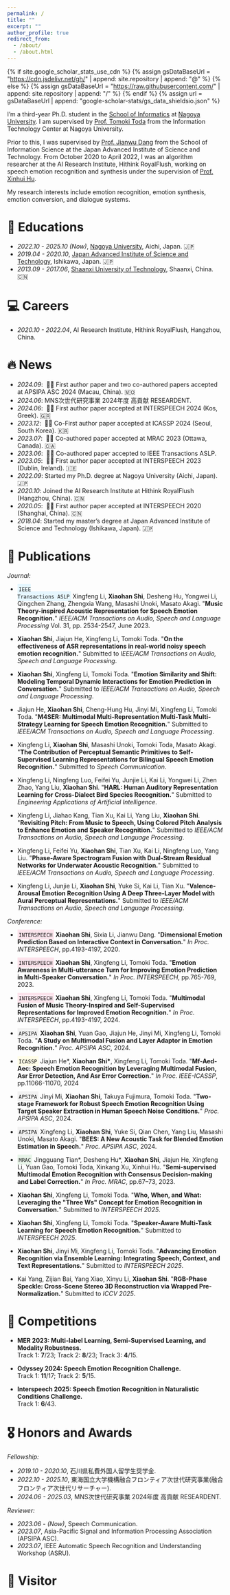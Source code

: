 ```yaml
---
permalink: /
title: ""
excerpt: ""
author_profile: true
redirect_from: 
  - /about/
  - /about.html
---
```


{% if site.google_scholar_stats_use_cdn %}
{% assign gsDataBaseUrl = "https://cdn.jsdelivr.net/gh/" | append: site.repository | append: "@" %}
{% else %}
{% assign gsDataBaseUrl = "https://raw.githubusercontent.com/" | append: site.repository | append: "/" %}
{% endif %}
{% assign url = gsDataBaseUrl | append: "google-scholar-stats/gs_data_shieldsio.json" %}

<span class='anchor' id='about-me'></span>

I’m a third-year Ph.D. student in the [School of Informatics](https://www.i.nagoya-u.ac.jp/) at [Nagoya University](https://www.nagoya-u.ac.jp/). I am supervised by [Prof. Tomoki Toda](https://sites.google.com/site/tomokitoda/home) from the Information Technology Center at Nagoya University. 

Prior to this, I was supervised by [Prof. Jianwu Dang](https://scholar.google.com/citations?user=Wk5ApskAAAAJ&hl=zh-CN&oi=ao) from the School of Information Science at the Japan Advanced Institute of Science and Technology. From October 2020 to April 2022, I was an algorithm researcher at the AI Research Institute, Hithink RoyalFlush, working on speech emotion recognition and synthesis under the supervision of [Prof. Xinhui Hu](https://scholar.google.com/citations?user=WhCsrgoAAAAJ&hl=zh-CN&oi=ao).

My research interests include emotion recognition, emotion synthesis, emotion conversion, and dialogue systems. 
<!-- I have published more than 10 papers at the top international AI conferences with total <a href='https://scholar.google.com/citations?user=DhtAFkwAAAAJ'>google scholar citations <strong><span id='total_cit'>260000+</span></strong></a> (You can also use google scholar badge <a href='https://scholar.google.com/citations?user=DhtAFkwAAAAJ'><img src="https://img.shields.io/endpoint?url={{ url | url_encode }}&logo=Google%20Scholar&labelColor=f6f6f6&color=9cf&style=flat&label=citations"></a>). -->

# 📖 Educations
- *2022.10 - 2025.10 (Now)*, [Nagoya University](https://www.nagoya-u.ac.jp/), Aichi, Japan. 🇯🇵
- *2019.04 - 2020.10*,  [Japan Advanced Institute of Science and Technology](https://www.jaist.ac.jp/index.html), Ishikawa, Japan. 🇯🇵
- *2013.09 - 2017.06*, [Shaanxi University of Technology](https://www.snut.edu.cn/), Shaanxi, China. 🇨🇳

# 💻 Careers
- *2020.10 - 2022.04*, AI Research Institute, Hithink RoyalFlush, Hangzhou, China. 

# 🔥 News
- *2024.09*: &nbsp;🎉🎉 First author paper and two co-authored papers accepted at APSIPA ASC 2024 (Macau, China). 🇲🇴
- *2024.06*: MNS次世代研究事業 2024年度 高貢献 RESEARDENT.
- *2024.06*: &nbsp;🎉🎉 First author paper accepted at INTERSPEECH 2024 (Kos, Greek). 🇬🇷
- *2023.12*: &nbsp;🎉🎉 Co-First author paper accepted at ICASSP 2024 (Seoul, South Korea). 🇰🇷
- *2023.07*: &nbsp;🎉🎉 Co-authored paper accepted at MRAC 2023 (Ottawa, Canada). 🇨🇦
- *2023.06*: &nbsp;🎉🎉 Co-authored paper accepted to IEEE Transactions ASLP.
- *2023.05*: &nbsp;🎉🎉 First author paper accepted at INTERSPEECH 2023 (Dublin, Ireland). 🇮🇪
- *2022.09*: Started my Ph.D. degree at Nagoya University (Aichi, Japan). 🇯🇵
- *2020.10*: Joined the AI Research Institute at Hithink RoyalFlush (Hangzhou, China). 🇨🇳
- *2020.05*: &nbsp;🎉🎉 First author paper accepted at INTERSPEECH 2020 (Shanghai, China). 🇨🇳
- *2018.04*: Started my master’s degree at Japan Advanced Institute of Science and Technology (Ishikawa, Japan). 🇯🇵

# 📝 Publications 
*Journal:*
- <span style="display: inline; background-color: #e6f7ff; padding: 3px;"><code>IEEE Transactions ASLP</code></span> Xingfeng Li, **Xiaohan Shi**, Desheng Hu, Yongwei Li, Qingchen Zhang, Zhengxia Wang, Masashi Unoki, Masato Akagi. "**Music Theory-inspired Acoustic Representation for Speech Emotion Recognition.**" *IEEE/ACM Transactions on Audio, Speech and Language Processing* Vol. 31, pp. 2534-2547, June 2023.

- **Xiaohan Shi**, Jiajun He, Xingfeng Li, Tomoki Toda. "**On the effectiveness of ASR representations in real-world noisy speech emotion recognition.**" Submitted to *IEEE/ACM Transactions on Audio, Speech and Language Processing*.

- **Xiaohan Shi**, Xingfeng Li, Tomoki Toda. "**Emotion Similarity and Shift: Modeling Temporal Dynamic Interactions for Emotion Prediction in Conversation.**" Submitted to *IEEE/ACM Transactions on Audio, Speech and Language Processing*.

- Jiajun He, **Xiaohan Shi**, Cheng-Hung Hu, Jinyi Mi, Xingfeng Li, Tomoki Toda. "**M4SER: Multimodal Multi-Representation Multi-Task Multi-Strategy Learning for Speech Emotion Recognition.**" Submitted to *IEEE/ACM Transactions on Audio, Speech and Language Processing*.

- Xingfeng Li, **Xiaohan Shi**, Masashi Unoki, Tomoki Toda, Masato Akagi. "**The Contribution of Perceptual Semantic Primitives to Self-Supervised Learning Representations for Bilingual Speech Emotion Recognition.**" Submitted to *Speech Communication*.

- Xingfeng Li, Ningfeng Luo, Feifei Yu, Junjie Li, Kai Li, Yongwei Li, Zhen Zhao, Yang Liu, **Xiaohan Shi**. "**HARL: Human Auditory Representation Learning for Cross-Dialect Bird Species Recognition.**" Submitted to *Engineering Applications of Artificial Intelligence*.
  
- Xingfeng Li, Jiahao Kang, Tian Xu, Kai Li, Yang Liu, **Xiaohan Shi**. "**Revisiting Pitch: From Music to Speech, Using Colored Pitch Analysis to Enhance Emotion and Speaker Recognition.**" Submitted to *IEEE/ACM Transactions on Audio, Speech and Language Processing*.

- Xingfeng Li, Feifei Yu, **Xiaohan Shi**, Tian Xu, Kai Li, Ningfeng Luo, Yang Liu. "**Phase-Aware Spectrogram Fusion with Dual-Stream Residual Networks for Underwater Acoustic Recognition.**" Submitted to *IEEE/ACM Transactions on Audio, Speech and Language Processing*.

- Xingfeng Li, Junjie Li, **Xiaohan Shi**, Yuke Si, Kai Li, Tian Xu. "**Valence-Arousal Emotion Recognition Using A Deep Three-Layer Model with Aural Perceptual Representations.**" Submitted to *IEEE/ACM Transactions on Audio, Speech and Language Processing*.


*Conference:*
- <span style="display: inline; background-color: #fce4ec; padding: 3px;"><code>INTERSPEECH</code></span> **Xiaohan Shi**, Sixia Li, Jianwu Dang. "**Dimensional Emotion Prediction Based on Interactive Context in Conversation.**" *In Proc. INTERSPEECH*, pp.4193-4197, 2020.

- <span style="display: inline; background-color: #fce4ec; padding: 3px;"><code>INTERSPEECH</code></span> **Xiaohan Shi**, Xingfeng Li, Tomoki Toda. "**Emotion Awareness in Multi-utterance Turn for Improving Emotion Prediction in Multi-Speaker Conversation.**" *In Proc. INTERSPEECH*, pp.765-769, 2023.

- <span style="display: inline; background-color: #fce4ec; padding: 3px;"><code>INTERSPEECH</code></span> **Xiaohan Shi**, Xingfeng Li, Tomoki Toda. "**Multimodal Fusion of Music Theory-Inspired and Self-Supervised Representations for Improved Emotion Recognition.**" *In Proc. INTERSPEECH*, pp.4193-4197, 2024.

- <span style="display: inline; background-color: #f2f2f2; padding: 3px;"><code>APSIPA</code></span> **Xiaohan Shi**, Yuan Gao, Jiajun He, Jinyi Mi, Xingfeng Li, Tomoki Toda. "**A Study on Multimodal Fusion and Layer Adaptor in Emotion Recognition.**" *Proc. APSIPA ASC*, 2024.

- <span style="display: inline; background-color: #fffde7; padding: 3px;"><code>ICASSP</code></span> Jiajun He\*, **Xiaohan Shi\***, Xingfeng Li, Tomoki Toda. "**Mf-Aed-Aec: Speech Emotion Recognition by Leveraging Multimodal Fusion, Asr Error Detection, And Asr Error Correction.**" *In Proc. IEEE-ICASSP*, pp.11066-11070, 2024

- <span style="display: inline; background-color: #f2f2f2; padding: 3px;"><code>APSIPA</code></span> Jinyi Mi, **Xiaohan Shi**, Takuya Fujimura, Tomoki Toda. "**Two-stage Framework for Robust Speech Emotion Recognition Using Target Speaker Extraction in Human Speech Noise Conditions.**" *Proc. APSIPA ASC*, 2024.

- <span style="display: inline; background-color: #f2f2f2; padding: 3px;"><code>APSIPA</code></span> Xingfeng Li, **Xiaohan Shi**, Yuke Si, Qian Chen, Yang Liu, Masashi Unoki, Masato Akagi. "**BEES: A New Acoustic Task for Blended Emotion Estimation in Speech.**" *Proc. APSIPA ASC*, 2024.

- <span style="display: inline; background-color: #e8f5e9; padding: 3px;"><code>MRAC</code></span> Jingguang Tian\*, Desheng Hu\*, **Xiaohan Shi**, Jiajun He, Xingfeng Li, Yuan Gao, Tomoki Toda, Xinkang Xu, Xinhui Hu. "**Semi-supervised Multimodal Emotion Recognition with Consensus Decision-making and Label Correction.**" *In Proc. MRAC*, pp.67–73, 2023.

- **Xiaohan Shi**, Xingfeng Li, Tomoki Toda. "**Who, When, and What: Leveraging the "Three Ws" Concept for Emotion Recognition in Conversation.**" Submitted to *INTERSPEECH 2025*.

- **Xiaohan Shi**, Xingfeng Li, Tomoki Toda. "**Speaker-Aware Multi-Task Learning for Speech Emotion Recognition.**" Submitted to *INTERSPEECH 2025*.
 
- **Xiaohan Shi**, Jinyi Mi, Xingfeng Li, Tomoki Toda. "**Advancing Emotion Recognition via Ensemble Learning: Integrating Speech, Context, and Text Representations.**" Submitted to *INTERSPEECH 2025*.

- Kai Yang, Zijian Bai, Yang Xiao, Xinyu Li, **Xiaohan Shi**. "**RGB-Phase Speckle: Cross-Scene Stereo 3D Reconstruction via Wrapped Pre-Normalization.**" Submitted to *ICCV 2025*.

# 🎏 Competitions
- **MER 2023: Multi-label Learning, Semi-Supervised Learning, and Modality Robustness.**  
   Track 1: **7**/23;  Track 2: **8**/23;  Track 3: **4**/15.

- **Odyssey 2024: Speech Emotion Recognition Challenge.**  
   Track 1: **11**/17;  Track 2: **5**/15.

- **Interspeech 2025: Speech Emotion Recognition in Naturalistic Conditions Challenge.**  
   Track 1: **6**/43.

# 🎖 Honors and Awards
*Fellowship:*
- *2019.10 - 2020.10*, 石川県私費外国人留学生奨学金. 
- *2022.10 - 2025.10*, 東海国立大学機構融合フロンティア次世代研究事業(融合フロンティア次世代リサーチャー).
- *2024.06 - 2025.03*, MNS次世代研究事業 2024年度 高貢献 RESEARDENT.
  
*Reviewer:*
- *2023.06 - (Now)*, Speech Communication.
- *2023.07*, Asia-Pacific Signal and Information Processing Association (APSIPA ASC).
- *2023.07*, IEEE Automatic Speech Recognition and Understanding Workshop (ASRU).

# 💬 Visitor
<script type='text/javascript' id='clustrmaps' src='//cdn.clustrmaps.com/map_v2.js?cl=ffffff&w=600&t=tt&d=jEuxYdVJyECxniDOS1wDEtmil2J7WoZ8HaUtzPOBOcU&co=2d78ad&ct=ffffff&cmo=3acc3a&cmn=ff5353'></script>


<!-- 
# 💬 Invited Talks
- *2021.06*, Lorem ipsum dolor sit amet, consectetur adipiscing elit. Vivamus ornare aliquet ipsum, ac tempus justo dapibus sit amet. 
- *2021.03*, Lorem ipsum dolor sit amet, consectetur adipiscing elit. Vivamus ornare aliquet ipsum, ac tempus justo dapibus sit amet.  \| [\[video\]](https://github.com/)

# 💻 Internships
- *2019.05 - 2020.02*, [Lorem](https://github.com/), China.
 -->
